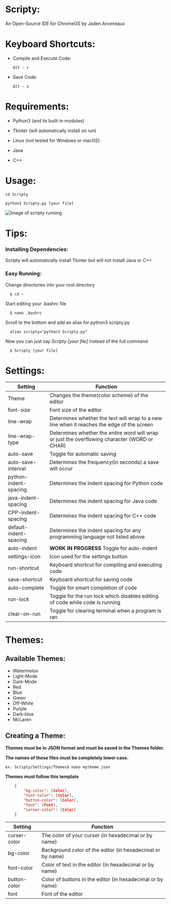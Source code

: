 

# Scripty:

An Open-Source IDE for ChromeOS by Jaden Arceneaux
  
  
# Keyboard Shortcuts:
  - Compile and Execute Code:
  
        Alt - r
  
  
  - Save Code:
  
        Alt - s
  
  
# Requirements:

  - Python3 (and its built-in modules)
  
  - Tkinter (will automatically install on run)
  
  - Linux (not tested for Windows or macOS)
  
  - Java
  
  - C++


# Usage:
  
    cd Scripty
    
    python3 Scripty.py [your file]
 
![Image of scripty running](https://i.postimg.cc/HkR1SSNz/IMAGE3.png)
  
# Tips:

### Installing Dependencies:
  
  Scripty will automatically install Tkinter but will not install Java or C++

### Easy Running:

  Change directories into your root directory

      $ cd ~

  Start editing your .bashrc file

      $ nano .bashrc

  Scroll to the bottom and add an alias for python3 scripty.py

      alias scripty="python3 Scripty.py"

  Now you can just say *Scripty [your file]* instead of the full command

      $ Scripty [your file]
  
# Settings:
Setting | Function
------------ | -------------
Theme | Changes the theme(color scheme) of the editor
font-size | Font size of the editor
line-wrap | Determines whether the text will wrap to a new line when it reaches the edge of the screen
line-wrap-type | Determines whether the entire word will wrap or just the overflowing character (WORD or CHAR)
auto-save | Toggle for automatic saving
auto-save-interval | Determines the frequency(in seconds) a save will occur
python-indent-spacing | Determines the indent spacing for Python code
java-indent-spacing | Determines the indent spacing for Java code
CPP-indent-spacing | Determines the indent spacing for C++ code
default-indent-spacing | Determines the indent spacing for any programming language not listed above
auto-indent | **WORK IN PROGRESS** Toggle for auto-indent
settings-icon | Icon used for the settings button
run-shortcut | Keyboard shortcut for compiling and executing code
save-shortcut | Keyboard shortcut for saving code
auto-complete | Toggle for smart completion of code
run-lock | Toggle for the run lock which disables editing of code while code is running
clear-on-run | Toggle for clearing terminal when a program is ran

# Themes:
## Available Themes:

 - Watermelon
 - Light-Mode
 - Dark-Mode
 - Red
 - Blue
 - Green
 - Off-White
 - Purple
 - Dark-blue
 - McLaren

## Creating a Theme:
**Themes must be in JSON format and must be saved in the Themes folder.**

**The names of these files must be completely lower case.**

    ex. Scripty/Settings/Themes$ nano mytheme.json
        
**Themes must follow this template**
```json
    {
        "bg-color": [Color],
        "font-color": [Color],
        "button-color": [Color],
        "font": [Font],
        "curser-color": [Color]
    }
```
Setting | Function
------------ | -------------
curser-color | The color of your curser (in hexadecimal or by name)
bg-color | Background color of the editor (in hexadecimal or by name)
font-color | Color of text in the editor (in hexadecimal or by name)
button-color | Color of buttons in the editor (in hexadecimal or by name)
font | Font of the editor

<!--stackedit_data:
eyJoaXN0b3J5IjpbMTM1NDg4NTEyOCwtMjQ1MjMzMDU2LC0zNj
YzMzg3NjcsLTIxMjA4MDc1NDgsLTg5OTYyMTY2NiwtMjA4MjQ3
MTQxMiwxMjY5MzkwNDkxLDE5ODE5MzU5ODYsNDU5MDM2ODg3LD
E0NzE4NTMyOTRdfQ==
-->